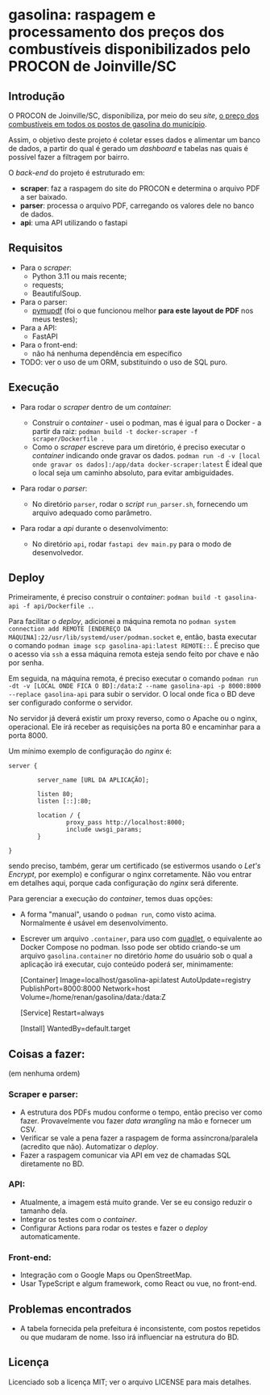 # gasolina: raspagem e processamento dos preços dos combustíveis disponibilizados pelo PROCON de Joinville/SC

## Introdução

O PROCON de Joinville/SC, disponibiliza, por meio do seu _site_, [o preço dos combustíveis em todos os postos de gasolina do município](https://www.joinville.sc.gov.br/publicacoes/pesquisas-de-precos-combustiveis-2024/).

Assim, o objetivo deste projeto é coletar esses dados e alimentar um banco de dados, a partir do qual é gerado um _dashboard_ e tabelas nas quais é possível fazer a filtragem por bairro.

O _back-end_ do projeto é estruturado em:

* **scraper**: faz a raspagem do site do PROCON e determina o arquivo PDF a ser baixado.
* **parser**: processa o arquivo PDF, carregando os valores dele no banco de dados.
* **api**: uma API utilizando o fastapi

## Requisitos

* Para o *scraper*:
	* Python 3.11 ou mais recente;
	* requests;
	* BeautifulSoup.
* Para o parser:
	* [pymupdf](https://github.com/pymupdf/PyMuPDF/issues/) (foi o que funcionou melhor **para este layout de PDF** nos meus testes);
* Para a API:
	* FastAPI
* Para o front-end:
    * não há nenhuma dependência em específico
* TODO: ver o uso de um ORM, substituindo o uso de SQL puro.

## Execução

* Para rodar o _scraper_ dentro de um _container_:
	* Construir o _container_ - usei o podman, mas é igual para o Docker - a partir da raiz:
		`podman build -t docker-scraper -f scraper/Dockerfile .`
	* Como o _scraper_ escreve para um diretório, é preciso executar o _container_ indicando onde gravar os dados.
		`podman run -d -v [local onde gravar os dados]:/app/data docker-scraper:latest`
        É ideal que o local seja um caminho absoluto, para evitar ambiguidades.

* Para rodar o _parser_:
	* No diretório `parser`, rodar o _script_ `run_parser.sh`, fornecendo um arquivo adequado como parâmetro.

* Para rodar a _api_ durante o desenvolvimento:
    * No diretório `api`, rodar `fastapi dev main.py` para o modo de desenvolvedor.

## Deploy 

Primeiramente, é preciso construir o _container_: `podman build -t gasolina-api -f api/Dockerfile .`.

Para facilitar o _deploy_, adicionei a máquina remota no `podman system connection add REMOTE [ENDEREÇO DA MÁQUINA]:22/usr/lib/systemd/user/podman.socket` e, então, basta executar o comando `podman image scp gasolina-api:latest REMOTE::`. É preciso que o acesso via `ssh` a essa máquina remota esteja sendo feito por chave e não por senha.

Em seguida, na máquina remota, é preciso executar o comando `podman run -dt -v [LOCAL ONDE FICA O BD]:/data:Z --name gasolina-api -p 8000:8000 --replace gasolina-api` para subir o servidor. O local onde fica o BD deve ser configurado conforme o servidor.  

No servidor já deverá existir um proxy reverso, como o Apache ou o nginx, operacional. Ele irá receber as requisições na porta 80 e encaminhar para a porta 8000. 

Um mínimo exemplo de configuração do _nginx_ é:

    server {

            server_name [URL DA APLICAÇÃO];

            listen 80;
            listen [::]:80;

            location / {
                    proxy_pass http://localhost:8000;
                    include uwsgi_params;
            }

    }

sendo preciso, também, gerar um certificado (se estivermos usando o _Let's Encrypt_, por exemplo) e configurar o nginx corretamente. Não vou entrar em detalhes aqui, porque cada configuração do _nginx_ será diferente.

Para gerenciar a execução do _container_, temos duas opções:

* A forma "manual", usando o `podman run`, como visto acima. Normalmente é usável em desenvolvimento.
* Escrever um arquivo `.container`, para uso com [quadlet](https://www.redhat.com/en/blog/quadlet-podman), o equivalente ao Docker Compose no podman. Isso pode ser obtido criando-se um arquivo `gasolina.container` no diretório _home_ do usuário sob o qual a aplicação irá executar, cujo conteúdo poderá ser, minimamente:

    [Container]
    Image=localhost/gasolina-api:latest
    AutoUpdate=registry
    PublishPort=8000:8000
    Network=host
    Volume=/home/renan/gasolina/data:/data:Z

    [Service]
    Restart=always

    [Install]
    WantedBy=default.target

## Coisas a fazer:

(em nenhuma ordem)
### Scraper e parser:
* A estrutura dos PDFs mudou conforme o tempo, então preciso ver como fazer. Provavelmente vou fazer _data wrangling_ na mão e fornecer um CSV.
* Verificar se vale a pena fazer a raspagem de forma assíncrona/paralela (acredito que não).
 Automatizar o _deploy_.
* Fazer a raspagem comunicar via API em vez de chamadas SQL diretamente no BD.

### API:
* Atualmente, a imagem está muito grande. Ver se eu consigo reduzir o tamanho dela.
* Integrar os testes com o _container_.
* Configurar Actions para rodar os testes e fazer o _deploy_ automaticamente.

### Front-end: 
* Integração com o Google Maps ou OpenStreetMap. 
* Usar TypeScript e algum framework, como React ou vue, no front-end.

## Problemas encontrados

* A tabela fornecida pela prefeitura é inconsistente, com postos repetidos ou que mudaram de nome. Isso irá influenciar na estrutura do BD. 

## Licença

Licenciado sob a licença MIT; ver o arquivo LICENSE para mais detalhes.
